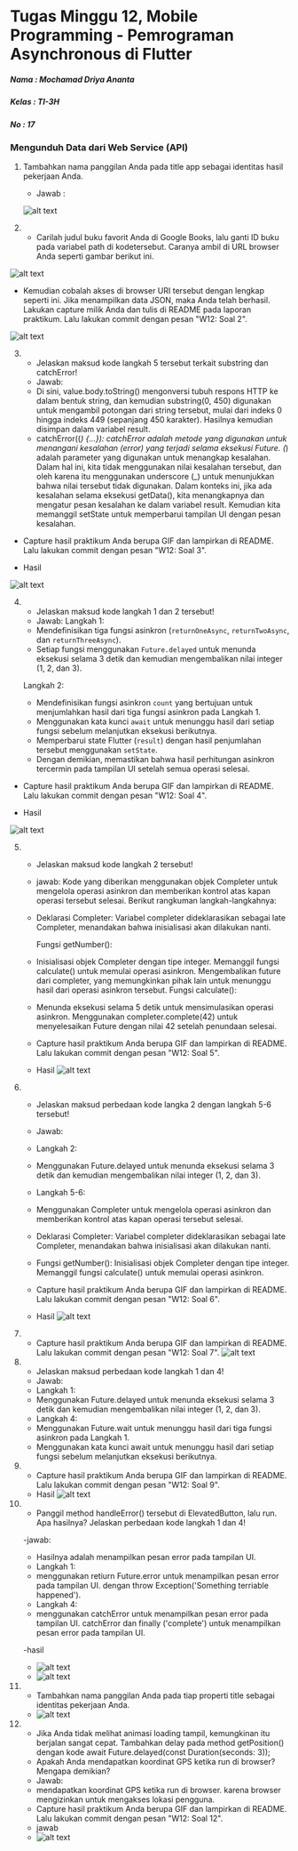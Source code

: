 # Tugas Minggu 12, Mobile Programming - Pemrograman Asynchronous di Flutter

##### Nama  : Mochamad Driya Ananta
##### Kelas : TI-3H
##### No    : 17

### Mengunduh Data dari Web Service (API)

 1. Tambahkan nama panggilan Anda pada title app sebagai identitas hasil pekerjaan Anda.
    - Jawab :

    ![alt text](docs/p1-soal-1.png)

 2.  - Carilah judul buku favorit Anda di Google Books, lalu ganti ID buku pada variabel path di kodetersebut. Caranya ambil di URL browser Anda seperti gambar berikut ini.

![alt text](docs/p1-soal-2-a.png)

- Kemudian cobalah akses di browser URI tersebut dengan lengkap seperti ini. Jika menampilkan data JSON, maka Anda telah berhasil. Lakukan capture milik Anda dan tulis di README pada laporan praktikum. Lalu lakukan commit dengan pesan "W12: Soal 2".

![alt text](docs/p1-soal-2-a.png)


3.  - Jelaskan maksud kode langkah 5 tersebut   terkait substring dan catchError!
    - Jawab: 
    -   Di sini, value.body.toString() mengonversi tubuh respons HTTP ke dalam bentuk string, dan kemudian substring(0, 450) digunakan untuk mengambil potongan dari string tersebut, mulai dari indeks 0 hingga indeks 449 (sepanjang 450 karakter). Hasilnya kemudian disimpan dalam variabel result.
    - catchError((_) {...}):
    catchError adalah metode yang digunakan untuk menangani kesalahan (error) yang terjadi selama eksekusi Future.
    (_) adalah parameter yang digunakan untuk menangkap kesalahan. Dalam hal ini, kita tidak menggunakan nilai kesalahan tersebut, dan oleh karena itu menggunakan underscore (_) untuk menunjukkan bahwa nilai tersebut tidak digunakan.
    Dalam konteks ini, jika ada kesalahan selama eksekusi getData(), kita menangkapnya dan mengatur pesan kesalahan ke dalam variabel result. Kemudian kita memanggil setState untuk memperbarui tampilan UI dengan pesan kesalahan.
- Capture hasil praktikum Anda berupa GIF dan lampirkan di README. Lalu lakukan commit dengan pesan "W12: Soal 3".

- Hasil

![alt text](docs/p1-soal-3.gif)


4. - Jelaskan maksud kode langkah 1 dan 2 tersebut!
    - Jawab:
    Langkah 1:
    - Mendefinisikan tiga fungsi asinkron (`returnOneAsync`, `returnTwoAsync`, dan `returnThreeAsync`).
    - Setiap fungsi menggunakan `Future.delayed` untuk menunda eksekusi selama 3 detik dan kemudian mengembalikan nilai integer (1, 2, dan 3).

    Langkah 2:
    - Mendefinisikan fungsi asinkron `count` yang bertujuan untuk menjumlahkan hasil dari tiga fungsi asinkron pada Langkah 1.
    - Menggunakan kata kunci `await` untuk menunggu hasil dari setiap fungsi sebelum melanjutkan eksekusi berikutnya.
    - Memperbarui state Flutter (`result`) dengan hasil penjumlahan tersebut menggunakan `setState`.
    - Dengan demikian, memastikan bahwa hasil perhitungan asinkron tercermin pada tampilan UI setelah semua operasi selesai.

- Capture hasil praktikum Anda berupa GIF dan lampirkan di README. Lalu lakukan commit dengan pesan "W12: Soal 4".

- Hasil

![alt text](docs/p2-soal-1.gif)

5. - Jelaskan maksud kode langkah 2 tersebut!
    - jawab:
    Kode yang diberikan menggunakan objek Completer untuk mengelola operasi asinkron dan memberikan kontrol atas kapan operasi tersebut selesai. Berikut rangkuman langkah-langkahnya:

    - Deklarasi Completer: Variabel completer dideklarasikan sebagai late Completer, menandakan bahwa inisialisasi akan dilakukan nanti.

        Fungsi getNumber():

    - Inisialisasi objek Completer dengan tipe integer.
    Memanggil fungsi calculate() untuk memulai operasi asinkron.
    Mengembalikan future dari completer, yang memungkinkan pihak lain untuk menunggu hasil dari operasi asinkron tersebut.
    Fungsi calculate():

    - Menunda eksekusi selama 5 detik untuk mensimulasikan operasi asinkron.
    Menggunakan completer.complete(42) untuk menyelesaikan Future dengan nilai 42 setelah penundaan selesai.

    - Capture hasil praktikum Anda berupa GIF dan lampirkan di README. Lalu lakukan commit dengan pesan "W12: Soal 5".

    - Hasil
    ![alt text](docs/p3-soal-1.gif)

6.  - Jelaskan maksud perbedaan kode langka 2 dengan langkah 5-6 tersebut!
    - Jawab:
    - Langkah 2:
    - Menggunakan Future.delayed untuk menunda eksekusi selama 3 detik dan kemudian mengembalikan nilai integer (1, 2, dan 3).
    - Langkah 5-6:
    - Menggunakan Completer untuk mengelola operasi asinkron dan memberikan kontrol atas kapan operasi tersebut selesai.
    - Deklarasi Completer: Variabel completer dideklarasikan sebagai late Completer, menandakan bahwa inisialisasi akan dilakukan nanti.
    - Fungsi getNumber():
    Inisialisasi objek Completer dengan tipe integer.
    Memanggil fungsi calculate() untuk memulai operasi asinkron.

    - Capture hasil praktikum Anda berupa GIF dan lampirkan di README. Lalu lakukan commit dengan pesan "W12: Soal 6".

    - Hasil
    ![alt text](docs/p3-soal-1.gif)
    
7. - Capture hasil praktikum Anda berupa GIF dan lampirkan di README. Lalu lakukan commit dengan pesan "W12: Soal 7".
    ![alt text](docs/p4-soal-7.gif)

8.  - Jelaskan maksud perbedaan kode langkah 1 dan 4!
    - Jawab:
    - Langkah 1:
    - Menggunakan Future.delayed untuk menunda eksekusi selama 3 detik dan kemudian mengembalikan nilai integer (1, 2, dan 3).
    - Langkah 4:
    - Menggunakan Future.wait untuk menunggu hasil dari tiga fungsi asinkron pada Langkah 1.
    - Menggunakan kata kunci await untuk menunggu hasil dari setiap fungsi sebelum melanjutkan eksekusi berikutnya. 
9.  - Capture hasil praktikum Anda berupa GIF dan lampirkan di README. Lalu lakukan commit dengan pesan "W12: Soal 9".
    - Hasil
    ![alt text](docs/p5-soal-9.gif)

10. - Panggil method handleError() tersebut di ElevatedButton, lalu run. Apa hasilnya? Jelaskan perbedaan kode langkah 1 dan 4!

    -jawab:
    - Hasilnya adalah menampilkan pesan error pada tampilan UI.
    - Langkah 1:
    - menggunakan retiurn Future.error untuk menampilkan pesan error pada tampilan UI. dengan throw Exception('Something terriable happened').
    - Langkah 4:
    - menggunakan catchError untuk menampilkan pesan error pada tampilan UI. catchError dan finally ('complete') untuk menampilkan pesan error pada tampilan UI.

    -hasil
    - ![alt text](docs/p5-soal-9.gif)
    - ![alt text](docs/p5-soal-10.png)

11. - Tambahkan nama panggilan Anda pada tiap properti title sebagai identitas pekerjaan Anda.
    - ![alt text](docs/p6-soal-11.png)

12. - Jika Anda tidak melihat animasi loading tampil, kemungkinan itu berjalan sangat cepat. Tambahkan delay pada method getPosition() dengan kode await Future.delayed(const Duration(seconds: 3));
    - Apakah Anda mendapatkan koordinat GPS ketika run di browser? Mengapa demikian?
    - Jawab:
    - mendapatkan koordinat GPS ketika run di browser. karena browser mengizinkan untuk mengakses lokasi pengguna.
    - Capture hasil praktikum Anda berupa GIF dan lampirkan di README. Lalu lakukan commit dengan pesan "W12: Soal 12".
    - jawab
    - ![alt text](docs/p6-soal-12.png)
